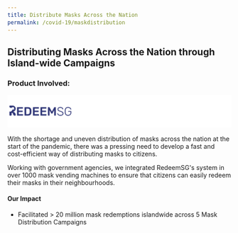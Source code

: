 ```yaml
---
title: Distribute Masks Across the Nation
permalink: /covid-19/maskdistribution
---
```

## Distributing Masks Across the Nation through Island-wide Campaigns
### Product Involved:
![Alt text for image on Isomer site](/images/logos-mask.png)

With the shortage and uneven distribution of masks across the nation at the start of the pandemic, there was a pressing need to develop a fast and cost-efficient way of distributing masks to citizens.

Working with government agencies, we integrated RedeemSG's system in over 1000 mask vending machines to ensure that citizens can easily redeem their masks in their neighbourhoods. 

#### Our Impact
* Facilitated > 20 million mask redemptions islandwide across 5 Mask Distribution Campaigns